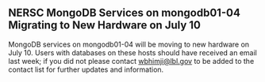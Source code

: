## NERSC MongoDB Services on mongodb01-04 Migrating to New Hardware on July 10

MongoDB services on mongodb01-04 will be moving to new hardware on July 10. 
Users with databases on these hosts should have received an email last week; if 
you did not please contact <wbhimji@lbl.gov> to be added to the contact list for
further updates and information. 
